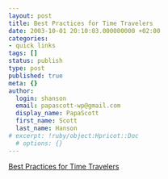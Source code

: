 ```yaml
---
layout: post
title: Best Practices for Time Travelers
date: 2003-10-01 20:10:03.000000000 +02:00
categories:
- quick links
tags: []
status: publish
type: post
published: true
meta: {}
author:
  login: shanson
  email: papascott-wp@gmail.com
  display_name: PapaScott
  first_name: Scott
  last_name: Hanson
# excerpt: !ruby/object:Hpricot::Doc
  # options: {}
---
```

<p><a title="I wish this book really taught me how to travel through time..." href="http://www.idlewords.com/weblog.09.2003.html#293">Best Practices for Time Travelers</a></p>
